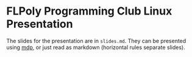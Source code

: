 # FLPoly Programming Club Linux Presentation

The slides for the presentation are in `slides.md`. They can be presented using
[mdp](https://github.com/visit1985/mdp), or just read as markdown (horizontal
rules separate slides).


